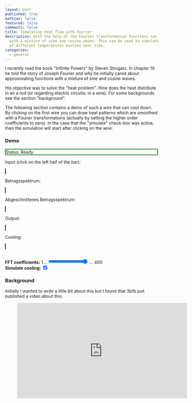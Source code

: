 ```yaml
---
layout: post
published: true
mathjax: false
featured: false
comments: false
title: Simulating heat flow with Fourier
description: With the help of the Fourier transformation functions can be approximated
  with a mixture of sine and cosine waves. This can be used to simulate how a medium
  of different temperatures evolves over time.
categories:
  - general
---
```


I recently read the book "Infinite Powers" by Steven Strogatz. In chapter 10
he told the story of Joseph Fourier and why he initially cared about approximating
functions with a mixture of sine and cosine waves.

His objective was to solve the "heat problem". How does the heat distribute in
an a rod (or regarding electric circuits: in a wire). For some backgrounds see
the section "background".

The following section contains a demo of such a wire that can cool down.
By clicking on the first wire you can draw heat patterns which are smoothed
with a Fourier transformations (actually by setting the higher order coefficients to zero).
In the case that the "simulate" check-box was active, then the simulation will start
after clicking on the wire.

### Demo

<p id="status" style="border: solid 2px green;">Status: Ready</p>

  <p>Input (click on the left half of the bar):</p>
  <p>
  <canvas id="canvas" width="800" height="15" style="border: 1px solid black; margin: 0; padding: 0;"></canvas>
  </p>

  <p>Betragsspektrum:</p>
  <p>
  <canvas id="heatmap" width="401" height="15" style="border: 1px solid black; margin: 0; padding: 0;"></canvas>
  </p>

  <p>Abgeschnittenes Betragsspektrum:</p>
    <p>
  <canvas id="heatmap2" width="401" height="15" style="border: 1px solid black; margin: 0; padding: 0;"></canvas>
  </p>

  <p>Output:</p>
  <p>
  <canvas id="output" width="400" height="15" style="border: 1px solid black; margin: 0; padding: 0;"></canvas>
  </p>

  <p>Cooling:</p>
  <p>
  <canvas id="cooling" width="400" height="15" style="border: 1px solid black; margin: 0; padding: 0;"></canvas>
  </p>

  <br>
  <b>FFT coefficients:</b>
   1... <input type="range" onchange="limit=parseInt(event.srcElement.value)" min="1" max="400" value="400"> ... 400
   <br>
   <b>Simulate cooling:</b>
   <input type="checkbox" onchange="simulate=event.srcElement.checked" name="subscribe" checked>


   <script src="https://cdnjs.cloudflare.com/ajax/libs/tensorflow/1.2.2/tf.js" integrity="sha256-nmpYdNs3Fhti+a0TX7xkb8SVRzaUgZOfafDbgtvCoGk=" crossorigin="anonymous"></script>

<script type="text/javascript">
    var canvas = document.getElementById("canvas");
    var context = canvas.getContext("2d");
    var width = 800;
    var height = 15;
    var radius = 30;
    var limit = 10;


    var canvas2 = document.getElementById("heatmap");
    var context2 = canvas2.getContext("2d");

    var canvas3 = document.getElementById("heatmap2");
    var context3 = canvas3.getContext("2d");

    var canvas4 = document.getElementById("output");
    var context4 = canvas4.getContext("2d");

    var canvas5 = document.getElementById("cooling");
    var context5 = canvas5.getContext("2d");

    var status_p = document.getElementById("status")

    real_state = null;
    imag_state = null;

    var start = null;
    var max = null;
    var busy = false;
    var simulate = true;
    var fps = 60;
    var animation_durance = 250 * width / fps;  // milliseconds

    function getMousePos(canvas, evt) {
        var rect = canvas.getBoundingClientRect();
        return {
          x: evt.clientX - rect.left,
          y: evt.clientY - rect.top
        };
    }

    function draw(evt) {
        if (busy) return
        busy_on()
        var pos = getMousePos(canvas, evt);

        context.fillStyle = "rgba(0, 0, 0, 0.25)";
        context.fillRect (pos.x-radius/2.0, pos.y-radius/2.0, radius, radius);

        updateMap();
    }

    function heatmapToImage(heatmap, ctx, width_pixels) {
      heatmap = heatmap.map(x => (x-min)/(max-min))

      var image = [];
      for (var n=0; n<height; n++) {
        for (var i=0; i<heatmap.length; i++) {
          image.push(0);
          image.push(0);
          image.push(0);
          image.push(255.0 * heatmap[i]);
        }
      }

      var imgData = new ImageData(new Uint8ClampedArray(image), width_pixels, height)

      ctx.putImageData(imgData, 0, 0);
    }

    function cut_limit(x, idx) {
      if (idx>limit) {
        return 0;
      } else {
        return x;
      }
    }

    function busy_off(){
      busy = false;
      status_p.innerHTML = "Status: Ready";
      status_p.style.setProperty('border-color', 'green')
    }

    function busy_on(){
      busy = true;
      status_p.innerHTML = "Status: Busy";
      status_p.style.setProperty('border-color', 'red')
    }

    function draw_canvas() {
      var timestamp = new Date().getTime()
      if (!start) start = timestamp;
      var progress = timestamp - start;
      var relative_progress = progress / animation_durance;

      context5.globalCompositeOperation = 'destination-over';
      context5.clearRect(0, 0, 400, 15); // clear canvas

      real_state = real_state.map((x, idx, ary) => x - idx/real_state.length * x)
      imag_state = imag_state.map((x, idx, ary) => x - idx/imag_state.length * x)


      const state = tf.complex(tf.tensor1d(real_state), tf.tensor1d(imag_state));

      var output = state.irfft().dataSync();

      heatmapToImage(output.slice(0,400), context5, 400);

      if (progress < animation_durance) {
        setTimeout(draw_canvas, 1000/fps);
      } else {
        start = null;
        busy_off()
      }
    }

    function updateMap() {
        var imageData = context.getImageData(0, 0, 401, height);

        var firstRow = imageData.data.slice(0, width*4);

        var rgba_pixels = firstRow.filter(function(value, index, Arr) {
            return (index+1) % 4 == 0;
        });

        const real = tf.tensor1d(Array.from(rgba_pixels));
        var coeff = real.rfft().dataSync();

        var betrag = [];
        var imag_array = [];
        var real_array = []
        for (var i=0; i<coeff.length - 1; i+=2) {
          betrag.push(Math.sqrt(coeff[i]**2 + coeff[i+1]**2))
          real_array.push(coeff[i])
          imag_array.push(coeff[i+1])
        }

        min = Math.min(...betrag)
        max = Math.max(...betrag)
        heatmapToImage(betrag, context2, 401);

        // ifft
        real_array = real_array.map(cut_limit);
        imag_array = imag_array.map(cut_limit);

        var betrag2 = [];
        for (var i=0; i<real_array.length; i+=1) {
          betrag2.push(Math.sqrt(real_array[i]**2 + imag_array[i]**2))
        }

        min = Math.min(...betrag2)
        max = Math.max(...betrag2)
        heatmapToImage(betrag2, context3, 401);

        // global store
        real_state = real_array.slice();
        imag_state = imag_array.slice();

        const state = tf.complex(tf.tensor1d(real_array), tf.tensor1d(imag_array));

        var output = state.irfft().dataSync();

        min = Math.min(...output)
        max = Math.max(...output)
        heatmapToImage(output.slice(0,400), context4, 400);

        if (simulate) {
          setTimeout(draw_canvas, 1000/60);
        } else {
          busy_off()
        }
    }

    canvas.addEventListener('click', draw);
</script>


### Background

Initially I wanted to write a little bit about this but I found that 3b1b just
published a video about this:

<p>
  <figure>
    <div class="videoWrapper">
      <iframe width="560" height="315" src="https://www.youtube-nocookie.com/embed/ToIXSwZ1pJU" frameborder="0" allow="accelerometer; autoplay; encrypted-media; gyroscope; picture-in-picture" allowfullscreen></iframe>
    </div>
  </figure>
</p>
